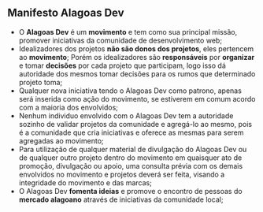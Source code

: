 ## Manifesto Alagoas Dev

- O **Alagoas Dev** é um **movimento** e tem como sua principal missão, promover iniciativas da comunidade de desenvolvimento web;
- Idealizadores dos projetos **não são donos dos projetos**, eles pertencem ao **movimento**; Porém os idealizadores são **responsáveis** por **organizar** e tomar **decisões** por cada projeto que participam, logo isso dá autoridade dos mesmos tomar decisões para os rumos que determinado projeto toma;
- Qualquer nova iniciativa tendo o Alagoas Dev como patrono, apenas será inserida como ação do movimento, se estiverem em comum acordo com a maioria dos envolvidos;
- Nenhum individuo envolvido com o Alagoas Dev tem a autoridade sozinho de validar projetos da comunidade e agregá-lo ao mesmo, pois é a comunidade que cria iniciativas e oferece as mesmas para serem agregadas ao movimento;
- Para utilização de qualquer material de divulgação do Alagoas Dev ou de qualquer outro projeto dentro do movimento em quaisquer ato de promoção, divulgação ou apoio, uma consulta prévia com os demais envolvidos no movimento e projetos deverá ser feita, visando a integridade do movimento e das marcas;
- O Alagoas Dev **fomenta ideias** e promove o encontro de pessoas do **mercado alagoano** através de iniciativas da comunidade local;

